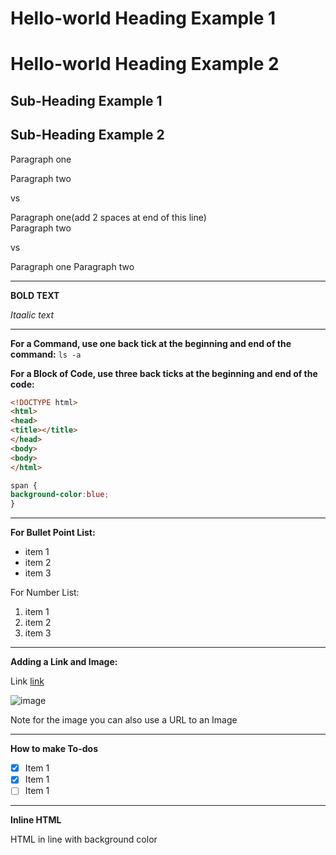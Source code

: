 # Hello-world Heading Example 1

Hello-world Heading Example 2
===

## Sub-Heading Example 1

Sub-Heading Example 2
---

Paragraph one

Paragraph two

vs

Paragraph one(add 2 spaces at end of this line)   
Paragraph two

vs

Paragraph one
Paragraph two

---

**BOLD TEXT**

*Itaalic text*

---

**For a Command, use one back tick at the beginning and end of the command:**
`ls -a`

**For a Block of Code, use three back ticks at the beginning and end of the code:**
```html
<!DOCTYPE html>
<html>
<head> 
<title></title>
</head>
<body>
<body>
</html>
```

```css
span {
background-color:blue;
}
```

---

**For Bullet Point List:**

* item 1
* item 2
* item 3

For Number List:

1. item 1
2. item 2
3. item 3

---

**Adding a Link and Image:**

Link [link](http://google.com)

![image](image_icon.png)

Note for the image you can also use a URL to an Image

---

**How to make To-dos**

- [X] Item 1
- [X] Item 1
- [ ] Item 1

---

**Inline HTML**

<span>HTML in line with background color</span>

